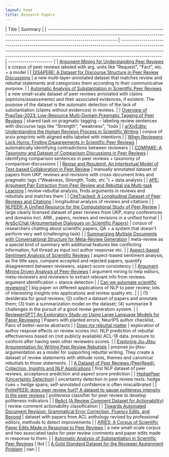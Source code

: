 ```yaml
---
layout: home
title: Research Papers
---
```


<!-- | Title               | Authors      | Data Used   | Paper URL   | TL;DR         |
| ------------------- | ------------ | ----------- | ----------- | ------------- |
| Example Paper Title | Doe et al.   | Dataset XYZ | [link](URL) | Brief summary |
| Another Paper Title | Smith et al. | Dataset ABC | [link](URL) | Brief summary | -->

| Title                                                                                                                                                                                          | Summary                                                                                                                                                                                                                                                        |
| ---------------------------------------------------------------------------------------------------------------------------------------------------------------------------------------------- | -------------------------------------------------------------------------------------------------------------------------------------------------------------------------------------------------------------------------------------------------------------- | ---------------------- |
| [Argument Mining for Understanding Peer Reviews](https://aclanthology.org/N19-1219/)                                                                                                           | a corpus of peer reviews labeled with arg. units like "Request", "Fact", etc. + a model                                                                                                                                                                        |
| [DISAPERE: A Dataset for Discourse Structure in Peer Review Discussions](https://aclanthology.org/2022.naacl-main.89.pdf)                                                                      | a new multi-layer-annotated dataset that matches review and rebuttal statements and categorizes them according to their communicative purpose.                                                                                                                 |
| [Automatic Analysis of Substantiation in Scientific Peer Reviews](https://aclanthology.org/2023.findings-emnlp.684.pdf)                                                                        | a new small-scale dataset of peer reviews annotated with claims (opinions/assessments) and their associated evidences, if existent. The purpose of the dataset is the automatic detection of the lack of substantiation (claims without evidences) in reviews. |
| [Overview of PragTag-2023: Low-Resource Multi-Domain Pragmatic Tagging of Peer Reviews](https://aclanthology.org/2023.argmining-1.21.pdf)                                                      | shared task on pragmatic tagging -- labeling review sentences with discourse tags like "Strength", "weakness", "todo                                                                                                                                           |
| [arXivEdits: Understanding the Human Revision Process in Scientific Writing](https://aclanthology.org/2022.emnlp-main.641/)                                                                    | corpus of arxiv preprints with aligned edits labeled with intentions                                                                                                                                                                                           |
| [When Reviewers Lock Horns: Finding Disagreements in Scientific Peer Reviews](https://aclanthology.org/2023.emnlp-main.1038/)                                                                  | automatically identifying contradictions between reviewers                                                                                                                                                                                                     |
| [COMPARE: A Taxonomy and Dataset of Comparison Discussions in Peer Reviews](https://arxiv.org/abs/2108.04366)                                                                                  | identifying comparison sentences in peer reviews + taxonomy of comparison discussions                                                                                                                                                                          |
| [Revise and Resubmit: An Intertextual Model of Text-based Collaboration in Peer Review](https://direct.mit.edu/coli/article/48/4/949/112555/Revise-and-Resubmit-An-Intertextual-Model-of-Text) | manually annotated dataset of papers from UKP, reviews and revisions with cross-document links and pragmatic tags ("Weakness, Strength, Todo, etc.") + data analysis                                                                                           |
| [APE: Argument Pair Extraction from Peer Review and Rebuttal via Multi-task Learning](https://aclanthology.org/2020.emnlp-main.569.pdf)                                                        | review-rebuttal analysis, finds arguments in reviews and rebuttals and matches them                                                                                                                                                                            |
| [CiteTracked: A Longitudinal Dataset of Peer Reviews and Citations](http://ceur-ws.org/Vol-2414/paper12.pdf)                                                                                   | longitudinal analysis of reviews and citations                                                                                                                                                                                                                 |
| [NLPEER: A Unified Resource for the Computational Study of Peer Review](https://aclanthology.org/2023.acl-long.277.pdf)                                                                        | large clearly licensed dataset of peer reviews from UKP, many conferences and domains incl. ARR., papers, reviews and revisions in a unified format                                                                                                            |
| [ArgSciChat (Argumentative Dialogues on Scientific Papers)](https://aclanthology.org/2023.acl-long.425/)                                                                                       | corpus of researchers chatting about scientific papers, QA + a system that doesn't perform very well (challenging task)                                                                                                                                        |
| [Summarizing Multiple Documents with Conversational Structure for Meta-Review Generation](https://aclanthology.org/2023.findings-emnlp.472/)                                                   | meta-review as a special kind of summary with additional features like conflicting information, full thread as input incl author response etc.                                                                                                                 |
| [Aspect-based Sentiment Analysis of Scientific Reviews](https://arxiv.org/abs/2006.03257)                                                                                                      | aspect-based sentiment analysis, as the title says, compare accepted and rejected papers, quantify disagreement between reviewers, aspect-score consistency                                                                                                    |
| [Argument Mining Driven Analysis of Peer-Reviews](https://ojs.aaai.org/index.php/AAAI/article/view/16607)                                                                                      | argument mining to help editors, meta-reviewers and reviewers to extract relevant info from reviews. argument identification + stance detection                                                                                                                |
| [Can we automate scientific reviewing?](https://www.jair.org/index.php/jair/article/view/128622)                                                                                               | big paper on different applications of NLP to peer review; lots of interesting insights into applications and review quality etc.                                                                                                                              |
|                                                                                                                                                                                                | (1) desiderata for good reviews; (2) collect a dataset of papers and annotate them; (3) train a summarization model on the dataset; (4) summarize 8 challenges in the pursuit of a good revew generation system.                                               |
| [ReviewerGPT? An Exploratory Study on Using Large Language Models for Paper Reviewing](https://arxiv.org/pdf/2306.00622.pdf)                                                                   | Papers with planted errors, NeurIPS author checklist, Pairs of better-worse abstracts                                                                                                                                                                          |
| [Does my rebuttal matter](https://aclanthology.org/N19-1129/)                                                                                                                                  | exploration of author respose effects on review scores incl. NLP prediction of rebuttal effectiveness based on (not publicly available) ACL-18 data. pressure to conform after having seen other reviewers scores.                                             |
| [Exploring Jiu-Jitsu Argumentation for Writing Peer Review Rebuttals](https://aclanthology.org/2023.emnlp-main.894.pdf)                                                                        | propose jiu-jitsu-argumentation as a model for supporting rebuttal writing. They create a dataset of review statements with attitude roots, themes and canonical rebuttals to those statements.                                                                |
| [A Dataset of Peer Reviews (PeerRead): Collection, Insights and NLP Applications](https://aclanthology.org/N18-1149/)                                                                          | first NLP dataset of peer reviews, acceptance prediction and aspect score prediction                                                                                                                                                                           |
| [HedgePeer (Uncertainty Detection)](https://dl.acm.org/doi/10.1145/3529372.3533300)                                                                                                            | uncertainty detection in peer review texts. hedge cues + hedge spans; self-annotated confidence is often miscalibrated                                                                                                                                         |
| [PolitePEER: does peer review hurt? A dataset to gauge politeness intensity in the peer reviews](https://link.springer.com/article/10.1007/s10579-023-09662-3)                                 | politeness classifier for peer review to develop politeness indicators                                                                                                                                                                                         |
| [ReAct (A Review Comment Dataset for Actionability)](https://arxiv.org/abs/2210.00443)                                                                                                         | review comment actionability classification                                                                                                                                                                                                                    |
| [Towards Automated Document Revision: Grammatical Error Correction, Fluency Edits, and Beyond](https://arxiv.org/abs/2205.11484)                                                               | dataset with papers from ACL anthology revised by professional editors, methods to detect improvements                                                                                                                                                         |
| [ARIES: A Corpus of Scientific Paper Edits Made in Response to Peer Reviews](https://arxiv.org/pdf/2306.12587.pdf)                                                                             | a new small-scale corpus and two associated tasks for peer review comments and paper edits made in response to them.                                                                                                                                           |
| [Automatic Analysis of Substantiation in Scientific Peer Reviews](https://aclanthology.org/2023.findings-emnlp.684.pdf)                                                                        | tbd                                                                                                                                                                                                                                                            |
| [A Gold Standard Dataset for the Reviewer Assignment Problem](https://arxiv.org/pdf/2303.16750.pdf)                                                                                            | nan                                                                                                                                                                                                                                                            | <!--table_goes_here--> |

